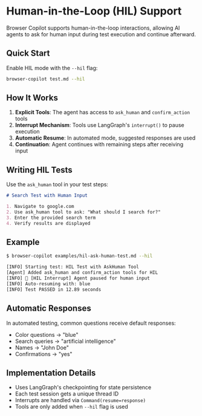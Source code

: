 # Human-in-the-Loop (HIL) Support

Browser Copilot supports human-in-the-loop interactions, allowing AI agents to ask for human input during test execution and continue afterward.

## Quick Start

Enable HIL mode with the `--hil` flag:

```bash
browser-copilot test.md --hil
```

## How It Works

1. **Explicit Tools**: The agent has access to `ask_human` and `confirm_action` tools
2. **Interrupt Mechanism**: Tools use LangGraph's `interrupt()` to pause execution
3. **Automatic Resume**: In automated mode, suggested responses are used
4. **Continuation**: Agent continues with remaining steps after receiving input

## Writing HIL Tests

Use the `ask_human` tool in your test steps:

```markdown
# Search Test with Human Input

1. Navigate to google.com
2. Use ask_human tool to ask: "What should I search for?"
3. Enter the provided search term
4. Verify results are displayed
```

## Example

```bash
$ browser-copilot examples/hil-ask-human-test.md --hil

[INFO] Starting test: HIL Test with AskHuman Tool
[Agent] Added ask_human and confirm_action tools for HIL
[INFO] 🔄 [HIL Interrupt] Agent paused for human input
[INFO] Auto-resuming with: blue
[INFO] Test PASSED in 12.89 seconds
```

## Automatic Responses

In automated testing, common questions receive default responses:
- Color questions → "blue"
- Search queries → "artificial intelligence"
- Names → "John Doe"
- Confirmations → "yes"

## Implementation Details

- Uses LangGraph's checkpointing for state persistence
- Each test session gets a unique thread ID
- Interrupts are handled via `Command(resume=response)`
- Tools are only added when `--hil` flag is used